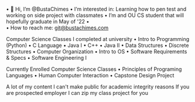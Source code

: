 •	👋 Hi, I’m @BustaChimes
•	I’m interested in: Learning how to pen test and working on side project with classmates
•	I’m and OU CS student that will hopefully graduate in May of '22
•	
•	How to reach me: git@bustachimes.com

Computer Science Classes I completed at university
 •	Intro to Programming (Python)
 •	C Language
 •	Java I
 •	C++
 •	Java II
 •	Data Structures
 •	Discrete Structures
 •	Computer Organization
 •	Intro to OS
 •	Software Requirements & Specs
 •	Software Engineering I
 
Currently Enrolled Computer Science Classes
 •	Principles of Programing Languages
 •	Human Computer Interaction
 •	Capstone Design Project
 
A lot of my content I can't make public for academic integrity reasons
If you are prospected employer I can zip my class project for you

